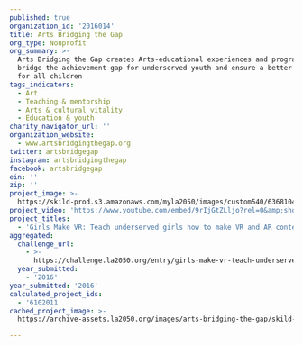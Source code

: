 ```yaml
---
published: true
organization_id: '2016014'
title: Arts Bridging the Gap
org_type: Nonprofit
org_summary: >-
  Arts Bridging the Gap creates Arts-educational experiences and programs to
  bridge the achievement gap for underserved youth and ensure a better future
  for all children
tags_indicators:
  - Art
  - Teaching & mentorship
  - Arts & cultural vitality
  - Education & youth
charity_navigator_url: ''
organization_website:
  - www.artsbridgingthegap.org
twitter: artsbridgegap
instagram: artsbridgingthegap
facebook: artsbridgegap
ein: ''
zip: ''
project_image: >-
  https://skild-prod.s3.amazonaws.com/myla2050/images/custom540/6368104854741-team91.jpg
project_video: 'https://www.youtube.com/embed/9rIjGtZLljo?rel=0&amp;showinfo=0'
project_titles:
  - 'Girls Make VR: Teach underserved girls how to make VR and AR content'
aggregated:
  challenge_url:
    - >-
      https://challenge.la2050.org/entry/girls-make-vr-teach-underserved-girls-how-to-make-vr-and-ar-content
  year_submitted:
    - '2016'
year_submitted: '2016'
calculated_project_ids:
  - '6102011'
cached_project_image: >-
  https://archive-assets.la2050.org/images/arts-bridging-the-gap/skild-prod.s3.amazonaws.com/myla2050/images/custom540/6368104854741-team91.jpg

---
```

